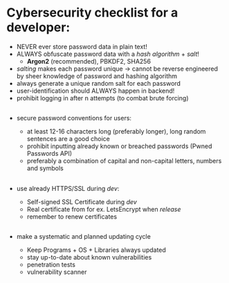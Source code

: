 # Cybersecurity checklist for a developer:

- NEVER ever store password data in plain text!
- ALWAYS obfuscate password data with a _hash algorithm_ + _salt_!
  - **Argon2** (recommended), PBKDF2, SHA256
- _salting_ makes each password unique -> cannot be reverse engineered by sheer knowledge of password and hashing algorithm
- always generate a unique random salt for each password
- user-identification should ALWAYS happen in backend!
- prohibit logging in after n attempts (to combat brute forcing)

##

- secure password conventions for users:

  - at least 12-16 characters long (preferably longer), long random sentences are a good choice
  - prohibit inputting already known or breached passwords (Pwned Passwords API)
  - preferably a combination of capital and non-capital letters, numbers and symbols

##

- use already HTTPS/SSL during _dev_:

  - Self-signed SSL Certificate during _dev_
  - Real certificate from for ex. LetsEncrypt when _release_
  - remember to renew certificates

##

- make a systematic and planned updating cycle

  - Keep Programs + OS + Libraries always updated
  - stay up-to-date about known vulnerabilities
  - penetration tests
  - vulnerability scanner
